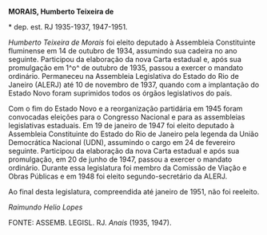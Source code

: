 **MORAIS, Humberto Teixeira de**

\* dep. est. RJ 1935-1937, 1947-1951.

*Humberto Teixeira de Morais* foi eleito deputado à Assembleia
Constituinte fluminense em 14 de outubro de 1934, assumindo sua cadeira
no ano seguinte. Participou da elaboração da nova Carta estadual e, após
sua promulgação em 1^o^ de outubro de 1935, passou a exercer o mandato
ordinário. Permaneceu na Assembleia Legislativa do Estado do Rio de
Janeiro (ALERJ) até 10 de novembro de 1937, quando com a implantação do
Estado Novo foram suprimidos todos os órgãos legislativos do país.

Com o fim do Estado Novo e a reorganização partidária em 1945 foram
convocadas eleições para o Congresso Nacional e para as assembleias
legislativas estaduais. Em 19 de janeiro de 1947 foi eleito deputado à
Assembleia Constituinte do Estado do Rio de Janeiro pela legenda da
União Democrática Nacional (UDN), assumindo o cargo em 24 de fevereiro
seguinte. Participou da elaboração da nova Carta estadual e após sua
promulgação, em 20 de junho de 1947, passou a exercer o mandato
ordinário. Durante essa legislatura foi membro da Comissão de Viação e
Obras Públicas e em 1948 foi eleito segundo-secretário da ALERJ.

Ao final desta legislatura, compreendida até janeiro de 1951, não foi
reeleito.

*Raimundo Helio Lopes*

FONTE: ASSEMB. LEGISL. RJ. *Anais* (1935, 1947).
